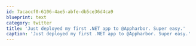 ```yaml
---
id: 7acaccf0-6106-4ae5-abfe-db5ce36d4ca9
blueprint: text
category: twitter
title: 'Just deployed my first .NET app to @Appharbor. Super easy.'
caption: 'Just deployed my first .NET app to @Appharbor. Super easy.'
---
```

